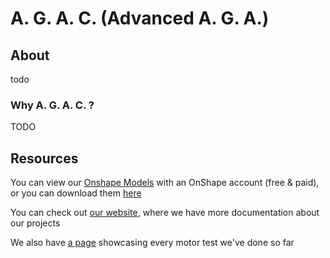 # A. G. A. C. (Advanced A. G. A.)

## About

todo

### Why A. G. A. C. ?

TODO

## Resources

You can view our [Onshape Models](https://cad.onshape.com/documents?column=modifiedAt&nodeId=2c97697e3af86c7443b8d300&resourceType=folder&sortOrder=desc) with an OnShape account (free & paid), or you can download them [here](models)

You can check out [our website](agac.github.io), where we have more documentation about our projects

We also have [a page](todo) showcasing every motor test we've done so far
